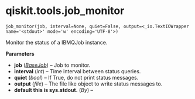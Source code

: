<span id="qiskit-tools-job-monitor" />

# qiskit.tools.job\_monitor

<span id="undefined" />

`job_monitor(job, interval=None, quiet=False, output=<_io.TextIOWrapper name='<stdout>' mode='w' encoding='UTF-8'>)`

Monitor the status of a IBMQJob instance.

**Parameters**

*   **job** ([*BaseJob*](qiskit.providers.BaseJob#qiskit.providers.BaseJob "qiskit.providers.BaseJob")) – Job to monitor.
*   **interval** (*int*) – Time interval between status queries.
*   **quiet** (*bool*) – If True, do not print status messages.
*   **output** (*file*) – The file like object to write status messages to.
*   **default this is sys.stdout.** (*By*) –
